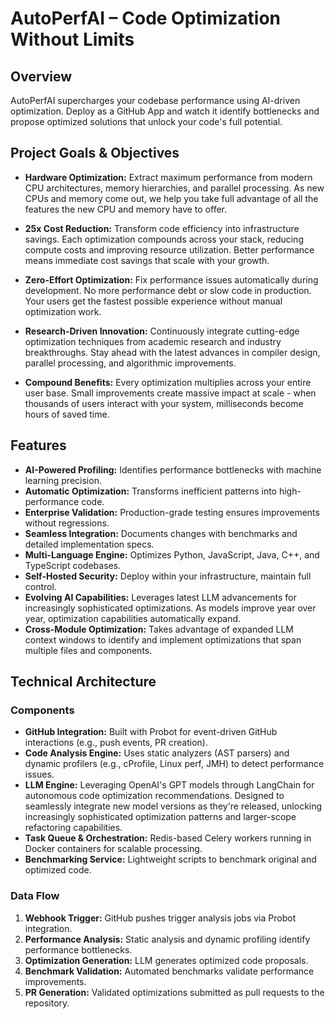 # AutoPerfAI – Code Optimization Without Limits

## Overview

AutoPerfAI supercharges your codebase performance using AI-driven optimization. Deploy as a GitHub App and watch it identify bottlenecks and propose optimized solutions that unlock your code's full potential.

## Project Goals & Objectives

* **Hardware Optimization:** Extract maximum performance from modern CPU architectures, memory hierarchies, and parallel processing. As new CPUs and memory come out, we help you take full advantage of all the features the new CPU and memory have to offer.

* **25x Cost Reduction:** Transform code efficiency into infrastructure savings. Each optimization compounds across your stack, reducing compute costs and improving resource utilization. Better performance means immediate cost savings that scale with your growth.

* **Zero-Effort Optimization:** Fix performance issues automatically during development. No more performance debt or slow code in production. Your users get the fastest possible experience without manual optimization work.

* **Research-Driven Innovation:** Continuously integrate cutting-edge optimization techniques from academic research and industry breakthroughs. Stay ahead with the latest advances in compiler design, parallel processing, and algorithmic improvements.

* **Compound Benefits:** Every optimization multiplies across your entire user base. Small improvements create massive impact at scale - when thousands of users interact with your system, milliseconds become hours of saved time.

## Features

* **AI-Powered Profiling:** Identifies performance bottlenecks with machine learning precision.
* **Automatic Optimization:** Transforms inefficient patterns into high-performance code.
* **Enterprise Validation:** Production-grade testing ensures improvements without regressions.
* **Seamless Integration:** Documents changes with benchmarks and detailed implementation specs.
* **Multi-Language Engine:** Optimizes Python, JavaScript, Java, C++, and TypeScript codebases.
* **Self-Hosted Security:** Deploy within your infrastructure, maintain full control.
* **Evolving AI Capabilities:** Leverages latest LLM advancements for increasingly sophisticated optimizations. As models improve year over year, optimization capabilities automatically expand.
* **Cross-Module Optimization:** Takes advantage of expanded LLM context windows to identify and implement optimizations that span multiple files and components.

## Technical Architecture

### Components

* **GitHub Integration:** Built with Probot for event-driven GitHub interactions (e.g., push events, PR creation).
* **Code Analysis Engine:** Uses static analyzers (AST parsers) and dynamic profilers (e.g., cProfile, Linux perf, JMH) to detect performance issues.
* **LLM Engine:** Leveraging OpenAI's GPT models through LangChain for autonomous code optimization recommendations. Designed to seamlessly integrate new model versions as they're released, unlocking increasingly sophisticated optimization patterns and larger-scope refactoring capabilities.
* **Task Queue & Orchestration:** Redis-based Celery workers running in Docker containers for scalable processing.
* **Benchmarking Service:** Lightweight scripts to benchmark original and optimized code.

### Data Flow

1. **Webhook Trigger:** GitHub pushes trigger analysis jobs via Probot integration.
2. **Performance Analysis:** Static analysis and dynamic profiling identify performance bottlenecks.
3. **Optimization Generation:** LLM generates optimized code proposals.
4. **Benchmark Validation:** Automated benchmarks validate performance improvements.
5. **PR Generation:** Validated optimizations submitted as pull requests to the repository.
